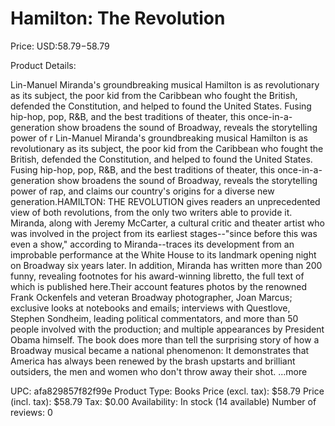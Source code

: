 # Hamilton: The Revolution

Price: USD:$58.79-$58.79

Product Details:

Lin-Manuel Miranda's groundbreaking musical Hamilton is as revolutionary as its subject, the poor kid from the Caribbean who fought the British, defended the Constitution, and helped to found the United States. Fusing hip-hop, pop, R&B, and the best traditions of theater, this once-in-a-generation show broadens the sound of Broadway, reveals the storytelling power of r Lin-Manuel Miranda's groundbreaking musical Hamilton is as revolutionary as its subject, the poor kid from the Caribbean who fought the British, defended the Constitution, and helped to found the United States. Fusing hip-hop, pop, R&B, and the best traditions of theater, this once-in-a-generation show broadens the sound of Broadway, reveals the storytelling power of rap, and claims our country's origins for a diverse new generation.HAMILTON: THE REVOLUTION gives readers an unprecedented view of both revolutions, from the only two writers able to provide it. Miranda, along with Jeremy McCarter, a cultural critic and theater artist who was involved in the project from its earliest stages--"since before this was even a show," according to Miranda--traces its development from an improbable perfor­mance at the White House to its landmark opening night on Broadway six years later. In addition, Miranda has written more than 200 funny, revealing footnotes for his award-winning libretto, the full text of which is published here.Their account features photos by the renowned Frank Ockenfels and veteran Broadway photographer, Joan Marcus; exclusive looks at notebooks and emails; interviews with Questlove, Stephen Sond­heim, leading political commentators, and more than 50 people involved with the production; and multiple appearances by Presi­dent Obama himself. The book does more than tell the surprising story of how a Broadway musical became a national phenomenon: It demonstrates that America has always been renewed by the brash upstarts and brilliant outsiders, the men and women who don't throw away their shot. ...more

UPC: afa829857f82f99e
Product Type: Books
Price (excl. tax): $58.79
Price (incl. tax): $58.79
Tax: $0.00
Availability: In stock (14 available)
Number of reviews: 0